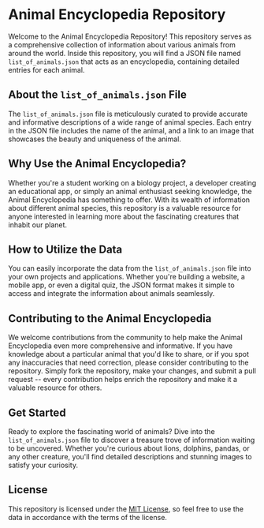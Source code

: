 # Animal Encyclopedia Repository

Welcome to the Animal Encyclopedia Repository! This repository serves as a comprehensive collection of information about various animals from around the world. Inside this repository, you will find a JSON file named `list_of_animals.json` that acts as an encyclopedia, containing detailed entries for each animal.

About the `list_of_animals.json` File
-----------------------------

The `list_of_animals.json` file is meticulously curated to provide accurate and informative descriptions of a wide range of animal species. Each entry in the JSON file includes the name of the animal, and a link to an image that showcases the beauty and uniqueness of the animal.

Why Use the Animal Encyclopedia?
--------------------------------

Whether you're a student working on a biology project, a developer creating an educational app, or simply an animal enthusiast seeking knowledge, the Animal Encyclopedia has something to offer. With its wealth of information about different animal species, this repository is a valuable resource for anyone interested in learning more about the fascinating creatures that inhabit our planet.

How to Utilize the Data
-----------------------

You can easily incorporate the data from the `list_of_animals.json` file into your own projects and applications. Whether you're building a website, a mobile app, or even a digital quiz, the JSON format makes it simple to access and integrate the information about animals seamlessly.

Contributing to the Animal Encyclopedia
---------------------------------------

We welcome contributions from the community to help make the Animal Encyclopedia even more comprehensive and informative. If you have knowledge about a particular animal that you'd like to share, or if you spot any inaccuracies that need correction, please consider contributing to the repository. Simply fork the repository, make your changes, and submit a pull request -- every contribution helps enrich the repository and make it a valuable resource for others.

Get Started
-----------

Ready to explore the fascinating world of animals? Dive into the `list_of_animals.json` file to discover a treasure trove of information waiting to be uncovered. Whether you're curious about lions, dolphins, pandas, or any other creature, you'll find detailed descriptions and stunning images to satisfy your curiosity.

License
-------

This repository is licensed under the [MIT License](https://github.com/CovenantJunior/list_of_animals#MIT-1-ov-file), so feel free to use the data in accordance with the terms of the license.

